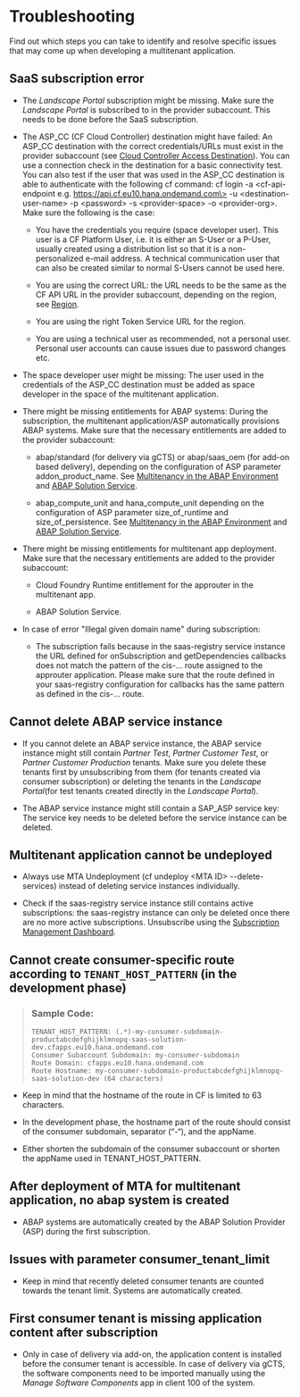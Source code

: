 <!-- loio60e8f54fe40147249ce8c067948abb11 -->

# Troubleshooting

Find out which steps you can take to identify and resolve specific issues that may come up when developing a multitenant application.



<a name="loio60e8f54fe40147249ce8c067948abb11__section_efb_jnn_ysb"/>

## SaaS subscription error

-   The *Landscape Portal* subscription might be missing. Make sure the *Landscape Portal* is subscribed to in the provider subaccount. This needs to be done before the SaaS subscription.

-   The ASP\_CC \(CF Cloud Controller\) destination might have failed: An ASP\_CC destination with the correct credentials/URLs must exist in the provider subaccount \(see [Cloud Controller Access Destination](cloud-controller-access-destination-35b5acb.md)\). You can use a connection check in the destination for a basic connectivity test. You can also test if the user that was used in the ASP\_CC destination is able to authenticate with the following cf command: cf login -a <cf-api-endpoint e.g. https://api.cf.eu10.hana.ondemand.com\> -u <destination-user-name\> -p <password\> -s <provider-space\> -o <provider-org\>. Make sure the following is the case:

    -   You have the credentials you require \(space developer user\). This user is a CF Platform User, i.e. it is either an S-User or a P-User, usually created using a distribution list so that it is a non-personalized e-mail address. A technical communication user that can also be created similar to normal S-Users cannot be used here.

    -   You are using the correct URL: the URL needs to be the same as the CF API URL in the provider subaccount, depending on the region, see [Region](https://help.sap.com/products/BTP/65de2977205c403bbc107264b8eccf4b/350356d1dc314d3199dca15bd2ab9b0e.html?locale=en-US&version=Cloud#loio879f37370d9b45e99a16538e0f37ff2c).

    -   You are using the right Token Service URL for the region.

    -   You are using a technical user as recommended, not a personal user. Personal user accounts can cause issues due to password changes etc.


-   The space developer user might be missing: The user used in the credentials of the ASP\_CC destination must be added as space developer in the space of the multitenant application.

-   There might be missing entitlements for ABAP systems: During the subscription, the multitenant application/ASP automatically provisions ABAP systems. Make sure that the necessary entitlements are added to the provider subaccount:

    -   abap/standard \(for delivery via gCTS\) or abap/saas\_oem \(for add-on based delivery\), depending on the configuration of ASP parameter addon\_product\_name. See [Multitenancy in the ABAP Environment](multitenancy-in-the-abap-environment-633cc61.md) and [ABAP Solution Service](abap-solution-service-1697387.md).

    -   abap\_compute\_unit and hana\_compute\_unit depending on the configuration of ASP parameter size\_of\_runtime and size\_of\_persistence. See [Multitenancy in the ABAP Environment](multitenancy-in-the-abap-environment-633cc61.md) and [ABAP Solution Service](abap-solution-service-1697387.md).


-   There might be missing entitlements for multitenant app deployment. Make sure that the necessary entitlements are added to the provider subaccount:

    -   Cloud Foundry Runtime entitlement for the approuter in the multitenant app.

    -   ABAP Solution Service.


-   In case of error "Illegal given domain name" during subscription:

    -   The subscription fails because in the saas-registry service instance the URL defined for onSubscription and getDependencies callbacks does not match the pattern of the cis-... route assigned to the approuter application. Please make sure that the route defined in your saas-registry configuration for callbacks has the same pattern as defined in the cis-... route.





<a name="loio60e8f54fe40147249ce8c067948abb11__section_l5t_lnn_ysb"/>

## Cannot delete ABAP service instance

-   If you cannot delete an ABAP service instance, the ABAP service instance might still contain *Partner Test*, *Partner Customer Test*, or *Partner Customer Production* tenants. Make sure you delete these tenants first by unsubscribing from them \(for tenants created via consumer subscription\) or deleting the tenants in the *Landscape Portal*\(for test tenants created directly in the *Landscape Portal*\).

-   The ABAP service instance might still contain a SAP\_ASP service key: The service key needs to be deleted before the service instance can be deleted.




<a name="loio60e8f54fe40147249ce8c067948abb11__section_q4v_pnn_ysb"/>

## Multitenant application cannot be undeployed

-   Always use MTA Undeployment \(cf undeploy <MTA ID\> --delete-services\) instead of deleting service instances individually.

-   Check if the saas-registry service instance still contains active subscriptions: the saas-registry instance can only be deleted once there are no more active subscriptions. Unsubscribe using the [Subscription Management Dashboard](https://help.sap.com/products/BTP/65de2977205c403bbc107264b8eccf4b/434be695f9e946ccb4c28911dd1e16d0.html?locale=en-US&version=Cloud).




<a name="loio60e8f54fe40147249ce8c067948abb11__section_qfm_snn_ysb"/>

## Cannot create consumer-specific route according to `TENANT_HOST_PATTERN` \(in the development phase\)

> ### Sample Code:  
> ```
> TENANT_HOST_PATTERN: (.*)-my-consumer-subdomain-productabcdefghijklmnopq-saas-solution-dev.cfapps.eu10.hana.ondemand.com
> Consumer Subaccount Subdomain: my-consumer-subdomain
> Route Domain: cfapps.eu10.hana.ondemand.com
> Route Hostname: my-consumer-subdomain-productabcdefghijklmnopq-saas-solution-dev (64 characters)
> 
> ```

-   Keep in mind that the hostname of the route in CF is limited to 63 characters.

-   In the development phase, the hostname part of the route should consist of the consumer subdomain, separator \(“-“\), and the appName.

-   Either shorten the subdomain of the consumer subaccount or shorten the appName used in TENANT\_HOST\_PATTERN.




<a name="loio60e8f54fe40147249ce8c067948abb11__section_bzz_5nn_ysb"/>

## After deployment of MTA for multitenant application, no abap system is created

-   ABAP systems are automatically created by the ABAP Solution Provider \(ASP\) during the first subscription.




<a name="loio60e8f54fe40147249ce8c067948abb11__section_kxc_wnn_ysb"/>

## Issues with parameter consumer\_tenant\_limit

-   Keep in mind that recently deleted consumer tenants are counted towards the tenant limit. Systems are automatically created.




<a name="loio60e8f54fe40147249ce8c067948abb11__section_z3g_xnn_ysb"/>

## First consumer tenant is missing application content after subscription

-   Only in case of delivery via add-on, the application content is installed before the consumer tenant is accessible. In case of delivery via gCTS, the software components need to be imported manually using the *Manage Software Components* app in client 100 of the system.




